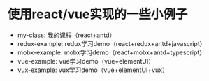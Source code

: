 # 使用react/vue实现的一些小例子
- my-class: 我的课程（react+antd）
- redux-example: redux学习demo（react+redux+antd+javascript）
- mobx-example: mobx学习demo（react+mobx+antd+typescript）
- vue-example: vue学习demo（vue+elementUI）
- vux-example: vux学习demo（vue+elementUI+vux）